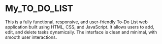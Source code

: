 # My_TO_DO_LIST
This is a fully functional, responsive, and user-friendly To-Do List web application built using HTML, CSS, and JavaScript. It allows users to add, edit, and delete tasks dynamically. The interface is clean and minimal, with smooth user interactions.
